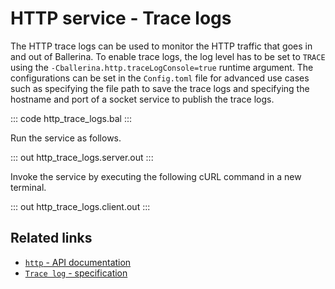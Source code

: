 # HTTP service - Trace logs

The HTTP trace logs can be used to monitor the HTTP traffic that goes in and out of Ballerina. To enable trace logs, the log level has to be set to `TRACE` using the `-Cballerina.http.traceLogConsole=true` runtime argument. The configurations can be set in the `Config.toml` file for advanced use cases such as specifying the file path to save the trace logs and specifying the hostname and port of a socket service to publish the trace logs.

::: code http_trace_logs.bal :::

Run the service as follows.

::: out http_trace_logs.server.out :::

Invoke the service by executing the following cURL command in a new terminal.

::: out http_trace_logs.client.out :::

## Related links
- [`http` - API documentation](https://lib.ballerina.io/ballerina/http/latest/)
- [`Trace log` - specification](https://ballerina.io/spec/http/#823-trace-log)
